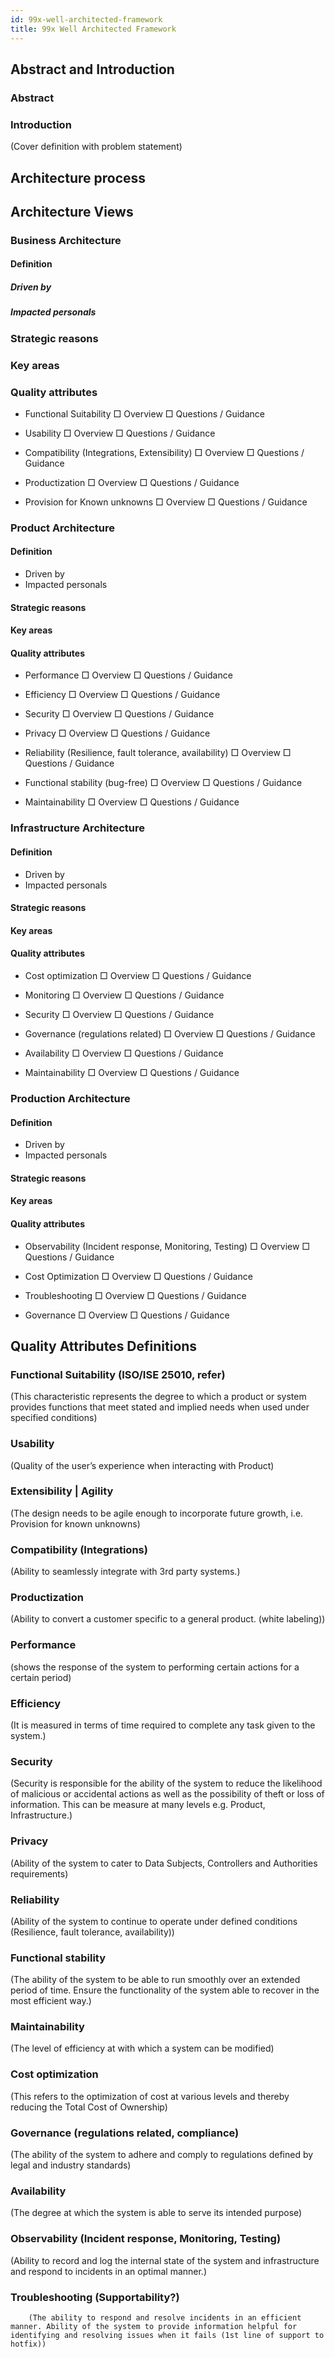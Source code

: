 ```yaml
---
id: 99x-well-architected-framework
title: 99x Well Architected Framework
---
```


## Abstract and Introduction

 ### Abstract

 ### Introduction
 (Cover definition with problem statement)

## Architecture process

## Architecture Views

 ### Business Architecture 

  #### Definition
   ##### Driven by
   ##### Impacted personals
      
  ### Strategic reasons
  ### Key areas
  ### Quality attributes
   - Functional Suitability
	□ Overview
	□ Questions / Guidance
				
   - Usability 
	□ Overview
	□ Questions / Guidance
			
   - Compatibility (Integrations, Extensibility) 
	□ Overview
	□ Questions / Guidance
			
   - Productization 
	□ Overview
	□ Questions / Guidance
			
   - Provision for Known unknowns
	□ Overview
        □ Questions / Guidance

 ### Product Architecture 
  #### Definition
   - Driven by
   - Impacted personals
  #### Strategic reasons
  #### Key areas
  #### Quality attributes
   - Performance
	□ Overview
	□ Questions / Guidance
			
   - Efficiency
	□ Overview
	□ Questions / Guidance
			
   - Security
	□ Overview
	□ Questions / Guidance
			
   - Privacy
	□ Overview
	□ Questions / Guidance
			
   - Reliability (Resilience, fault tolerance, availability)
	□ Overview
	□ Questions / Guidance
			
   - Functional stability (bug-free)
	□ Overview
	□ Questions / Guidance
			
   - Maintainability
	□ Overview
        □ Questions / Guidance

 ### Infrastructure Architecture 
  #### Definition
   - Driven by
   - Impacted personals
  #### Strategic reasons
  #### Key areas
  #### Quality attributes
   - Cost optimization
	□ Overview
	□ Questions / Guidance
			
   - Monitoring
	□ Overview
	□ Questions / Guidance
			
   - Security
	□ Overview
	□ Questions / Guidance
			
   - Governance (regulations related)
	□ Overview
	□ Questions / Guidance
			
   - Availability
	□ Overview
	□ Questions / Guidance
			
   - Maintainability
	□ Overview
        □ Questions / Guidance


 ### Production Architecture 
  #### Definition
   - Driven by
   - Impacted personals
  #### Strategic reasons
  #### Key areas
  #### Quality attributes
   - Observability (Incident response, Monitoring, Testing)
	□ Overview
	□ Questions / Guidance
				
   - Cost Optimization
	□ Overview
	□ Questions / Guidance
				
   - Troubleshooting
	□ Overview
	□ Questions / Guidance
				
   - Governance
	□ Overview
        □ Questions / Guidance


## Quality Attributes Definitions
  ### Functional Suitability (ISO/ISE 25010, refer)
   (This characteristic represents the degree to which a product or system provides functions that meet stated and implied needs when used under specified conditions)
	
  ### Usability
   (Quality of the user’s experience when interacting with Product)
	
  ### Extensibility | Agility
   (The design needs to be agile enough to incorporate future growth, i.e. Provision for known unknowns)
	
  ### Compatibility (Integrations)
   (Ability to seamlessly integrate with 3rd party systems.)
	
  ### Productization
   (Ability to convert a customer specific to a general product. (white labeling))
	
  ### Performance
   (shows the response of the system to performing certain actions for a certain period)
	
  ### Efficiency
   (It is measured in terms of time required to complete any task given to the system.)
	
  ### Security
   (Security is responsible for the ability of the system to reduce the likelihood of malicious or accidental actions as well as the possibility of theft or loss of information. This can be measure at many levels e.g. Product, Infrastructure.)
	
  ### Privacy
   (Ability of the system to cater to Data Subjects, Controllers and Authorities requirements)
	
  ### Reliability
   (Ability of the system to continue to operate under defined conditions (Resilience, fault tolerance, availability))
	
  ### Functional stability
   (The ability of the system to be able to run smoothly over an extended period of time. Ensure the functionality of the system able to recover in the most efficient way.)
	
  ### Maintainability
   (The level of efficiency at with which a system can be modified)
	
  ### Cost optimization
   (This refers to the optimization of cost at various levels and thereby reducing the Total Cost of Ownership)
	
  ### Governance (regulations related, compliance)
   (The ability of the system to adhere and comply to regulations defined by legal and industry standards)
	
  ### Availability
   (The degree at which the system is able to serve its intended purpose)
	
  ### Observability (Incident response, Monitoring, Testing)
   (Ability to record and log the internal state of the system and infrastructure and respond to incidents in an optimal manner.)
	
  ### Troubleshooting (Supportability?)
		(The ability to respond and resolve incidents in an efficient manner. Ability of the system to provide information helpful for identifying and resolving issues when it fails (1st line of support to hotfix))




